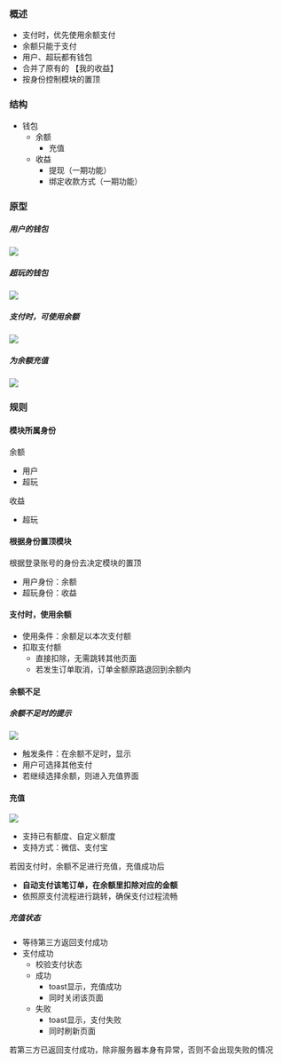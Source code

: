 ### 概述
* 支付时，优先使用余额支付
* 余额只能于支付
* 用户、超玩都有钱包
* 合并了原有的 【我的收益】
* 按身份控制模块的置顶


### 结构
* 钱包
	* 余额
		* 充值
	* 收益
		* 提现（一期功能）
		* 绑定收款方式（一期功能）

### 原型

##### 用户的钱包
![](img/我的钱包-用户.jpg)

##### 超玩的钱包
![](img/我的钱包-超玩.jpg)

##### 支付时，可使用余额
![](img/选择支付方式.jpg)

##### 为余额充值
![](img/余额-充值.jpg)

### 规则

#### 模块所属身份
余额

* 用户
* 超玩

收益

* 超玩

#### 根据身份置顶模块
根据登录账号的身份去决定模块的置顶

* 用户身份：余额
* 超玩身份：收益

#### 支付时，使用余额
* 使用条件：余额足以本次支付额
* 扣取支付额
	* 直接扣除，无需跳转其他页面
	* 若发生订单取消，订单金额原路退回到余额内

#### 余额不足
##### 余额不足时的提示
![](img/余额不足.jpg)

* 触发条件：在余额不足时，显示
* 用户可选择其他支付
* 若继续选择余额，则进入充值界面

#### 充值
![](img/余额-充值.jpg)

* 支持已有额度、自定义额度
* 支持方式：微信、支付宝

若因支付时，余额不足进行充值，充值成功后

* **自动支付该笔订单，在余额里扣除对应的金额**
* 依照原支付流程进行跳转，确保支付过程流畅

##### 充值状态
* 等待第三方返回支付成功
* 支付成功
	* 校验支付状态
	* 成功
		* toast显示，充值成功
		* 同时关闭该页面
	* 失败
		* toast显示，支付失败
		* 同时刷新页面

若第三方已返回支付成功，除非服务器本身有异常，否则不会出现失败的情况